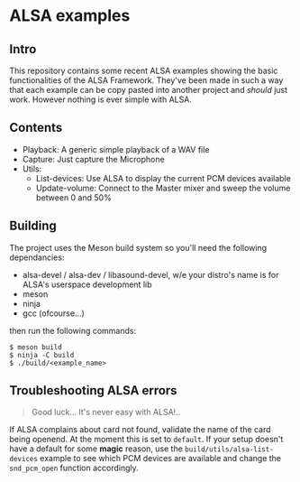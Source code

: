 # ALSA examples

## Intro

This repository contains some recent ALSA examples showing the basic functionalities of the ALSA Framework. They've been made in such a way that each example can be copy pasted into another project and *should* just work. However nothing is ever simple with ALSA.

## Contents

- Playback: A generic simple playback of a WAV file
- Capture: Just capture the Microphone
- Utils:
	- List-devices: Use ALSA to display the current PCM devices available
	- Update-volume: Connect to the Master mixer and sweep the volume between 0 and 50%

## Building

The project uses the Meson build system so you'll need the following dependancies:
- alsa-devel / alsa-dev / libasound-devel, w/e your distro's name is for ALSA's userspace development lib
- meson
- ninja
- gcc (ofcourse...)

then run the following commands:
```
$ meson build
$ ninja -C build
$ ./build/<example_name>
```

## Troubleshooting ALSA errors

> Good luck... It's never easy with ALSA!..

If ALSA complains about card not found, validate the name of the card being openend. At the moment this is set to `default`. If your setup doesn't have a default for some **magic** reason, use the `build/utils/alsa-list-devices` example to see which PCM devices are available and change the `snd_pcm_open` function accordingly.
